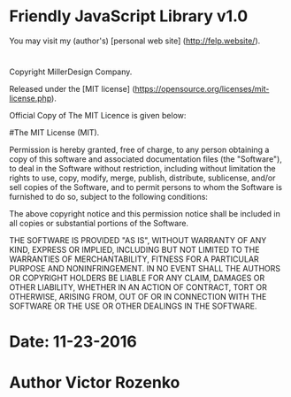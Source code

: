 Friendly JavaScript Library v1.0
================================

You may visit my (author's) [personal web site] (http://felp.website/).
#
Copyright MillerDesign Company.

Released under the [MIT license] (https://opensource.org/licenses/mit-license.php).

Official Copy of The MIT Licence is given below: 

#The MIT License (MIT).

Permission is hereby granted, free of charge, to any person obtaining a copy of this software and associated documentation files (the "Software"), to deal in the Software without restriction, including without limitation the rights to use, copy, modify, merge, publish, distribute, sublicense, and/or sell copies of the Software, and to permit persons to whom the Software is furnished to do so, subject to the following conditions:

The above copyright notice and this permission notice shall be included in all copies or substantial portions of the Software.

THE SOFTWARE IS PROVIDED "AS IS", WITHOUT WARRANTY OF ANY KIND, EXPRESS OR IMPLIED, INCLUDING BUT NOT LIMITED TO THE WARRANTIES OF MERCHANTABILITY, FITNESS FOR A PARTICULAR PURPOSE AND NONINFRINGEMENT. IN NO EVENT SHALL THE AUTHORS OR COPYRIGHT HOLDERS BE LIABLE FOR ANY CLAIM, DAMAGES OR OTHER LIABILITY, WHETHER IN AN ACTION OF CONTRACT, TORT OR OTHERWISE, ARISING FROM, OUT OF OR IN CONNECTION WITH THE SOFTWARE OR THE USE OR OTHER DEALINGS IN THE SOFTWARE.
#
# Date: 11-23-2016
#
# Author Victor Rozenko
